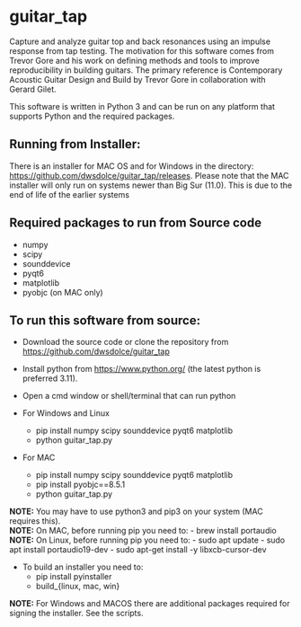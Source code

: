 # guitar_tap
 Capture and analyze guitar top and back resonances using an impulse response from tap testing.
 The motivation for this software comes from Trevor Gore and his work on defining methods and tools to improve reproducibility in building guitars.
 The primary reference is Contemporary Acoustic Guitar Design and Build by Trevor Gore in collaboration with Gerard Gilet.
 
 This software is written in Python 3 and can be run on any platform that supports Python and the required packages.

 ## Running from Installer:
 There is an installer for MAC OS and for Windows in the directory: https://github.com/dwsdolce/guitar_tap/releases.
 Please note that the MAC installer will only run on systems newer than Big Sur (11.0). This is due to the end of life of
 the earlier systems
 
 ## Required packages to run from Source code
 * numpy
 * scipy
 * sounddevice
 * pyqt6
 * matplotlib
 * pyobjc (on MAC only)

 ## To run this software from source:
 * Download the source code or clone the repository from https://github.com/dwsdolce/guitar_tap
 * Install python from https://www.python.org/ (the latest python is preferred 3.11).
 * Open a cmd window or shell/terminal that can run python

 * For Windows and Linux
  	- pip install numpy scipy sounddevice pyqt6 matplotlib
	- python guitar_tap.py

 * For MAC
 	- pip install numpy scipy sounddevice pyqt6 matplotlib
	- pip install pyobjc==8.5.1
	- python guitar_tap.py

 **NOTE:** You may have to use python3 and pip3 on your system (MAC requires this).  
 **NOTE:** On MAC, before running pip you need to:
	- brew install portaudio
 **NOTE:** On Linux, before running pip you need to:
    - sudo apt update
 	- sudo apt install portaudio19-dev
	- sudo apt-get install -y libxcb-cursor-dev

 * To build an installer you need to:
	- pip install pyinstaller
	- build_{linux, mac, win}

 **NOTE:**  For Windows and MACOS there are additional packages required for signing the installer. See the scripts.